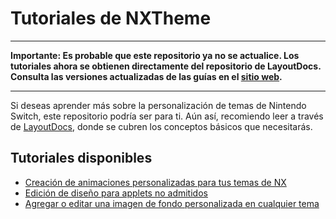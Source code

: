 # Tutoriales de NXTheme

---

**Importante: Es probable que este repositorio ya no se actualice. Los tutoriales ahora se obtienen directamente del repositorio de LayoutDocs. Consulta las versiones actualizadas de las guías en el [sitio web](https://layoutdocs.themezer.net).**

---

Si deseas aprender más sobre la personalización de temas de Nintendo Switch, este repositorio podría ser para ti. Aún así, recomiendo leer a través de [LayoutDocs](https://layoutdocs.themezer.net), donde se cubren los conceptos básicos que necesitarás.

## Tutoriales disponibles

- [Creación de animaciones personalizadas para tus temas de NX](/anims/tuto_anims.md)
- [Edición de diseño para applets no admitidos](/layouts/uns_applets/uns_applets.md)
- [Agregar o editar una imagen de fondo personalizada en cualquier tema](/layouts/custom-bg.md)

